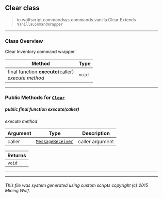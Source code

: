 ## Clear __class__

>io.wolfscript.commandsys.commands.vanilla.Clear
>Extends `VanillaCommandWrapper`

---

### Class Overview

Clear Inventory command wrapper

Method | Type   
--- | :--- 
final function __execute__(caller) <br> _execute method_ | `void`



---


### Public Methods for [`Clear`](Clear.md)

##### <a id='execute'></a>public final function __execute__(caller)

_execute method_

Argument | Type | Description  
--- | --- | --- 
caller | [`MessageReceiver`](../../../chat/MessageReceiver.md) | caller argument

Returns | 
--- | 
`void` |


---
---


###### This file was system generated using custom scripts copyright (c) 2015 Mining Wolf.
	

